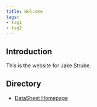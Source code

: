 ```yaml
---
title: Welcome
tags:
- tag1
- tag2
---
```


## Introduction

This is the website for Jake Strube.

## Directory

- [DataSheet Homepage](DataSheet/index.md)